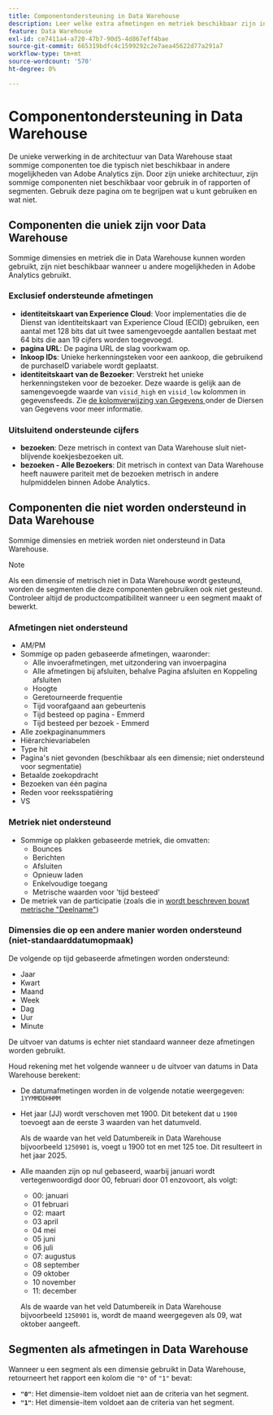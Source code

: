 ```yaml
---
title: Componentondersteuning in Data Warehouse
description: Leer welke extra afmetingen en metriek beschikbaar zijn in Data Warehouse en wat niet wordt gesteund.
feature: Data Warehouse
exl-id: ce7411a4-a720-47b7-90d5-4d867eff4bae
source-git-commit: 665319bdfc4c1599292c2e7aea45622d77a291a7
workflow-type: tm+mt
source-wordcount: '570'
ht-degree: 0%

---
```


# Componentondersteuning in Data Warehouse

De unieke verwerking in de architectuur van Data Warehouse staat sommige componenten toe die typisch niet beschikbaar in andere mogelijkheden van Adobe Analytics zijn. Door zijn unieke architectuur, zijn sommige componenten niet beschikbaar voor gebruik in of rapporten of segmenten. Gebruik deze pagina om te begrijpen wat u kunt gebruiken en wat niet.

## Componenten die uniek zijn voor Data Warehouse

Sommige dimensies en metriek die in Data Warehouse kunnen worden gebruikt, zijn niet beschikbaar wanneer u andere mogelijkheden in Adobe Analytics gebruikt.

### Exclusief ondersteunde afmetingen

* **identiteitskaart van Experience Cloud**: Voor implementaties die de Dienst van identiteitskaart van Experience Cloud (ECID) gebruiken, een aantal met 128 bits dat uit twee samengevoegde aantallen bestaat met 64 bits die aan 19 cijfers worden toegevoegd.
* **pagina URL**: De pagina URL de slag voorkwam op.
* **Inkoop IDs**: Unieke herkenningsteken voor een aankoop, die gebruikend de purchaseID variabele wordt geplaatst.
* **identiteitskaart van de Bezoeker**: Verstrekt het unieke herkenningsteken voor de bezoeker. Deze waarde is gelijk aan de samengevoegde waarde van `visid_high` en `visid_low` kolommen in gegevensfeeds. Zie [ de kolomverwijzing van Gegevens ](../analytics-data-feed/c-df-contents/datafeeds-reference.md) onder de Diersen van Gegevens voor meer informatie.

### Uitsluitend ondersteunde cijfers

* **bezoeken**: Deze metrisch in context van Data Warehouse sluit niet-blijvende koekjesbezoeken uit.
* **bezoeken - Alle Bezoekers**: Dit metrisch in context van Data Warehouse heeft nauwere pariteit met de bezoeken metrisch in andere hulpmiddelen binnen Adobe Analytics.

## Componenten die niet worden ondersteund in Data Warehouse

Sommige dimensies en metriek worden niet ondersteund in Data Warehouse.

>[!NOTE]
>
>Als een dimensie of metrisch niet in Data Warehouse wordt gesteund, worden de segmenten die deze componenten gebruiken ook niet gesteund. Controleer altijd de productcompatibiliteit wanneer u een segment maakt of bewerkt.

### Afmetingen niet ondersteund

* AM/PM
* Sommige op paden gebaseerde afmetingen, waaronder:
   * Alle invoerafmetingen, met uitzondering van invoerpagina
   * Alle afmetingen bij afsluiten, behalve Pagina afsluiten en Koppeling afsluiten
   * Hoogte
   * Geretourneerde frequentie
   * Tijd voorafgaand aan gebeurtenis
   * Tijd besteed op pagina - Emmerd
   * Tijd besteed per bezoek - Emmerd
* Alle zoekpaginanummers
* Hiërarchievariabelen
* Type hit
* Pagina&#39;s niet gevonden (beschikbaar als een dimensie; niet ondersteund voor segmentatie)
* Betaalde zoekopdracht
* Bezoeken van één pagina
* Reden voor reeksspatiëring
* VS

### Metriek niet ondersteund

* Sommige op plakken gebaseerde metriek, die omvatten:
   * Bounces
   * Berichten
   * Afsluiten
   * Opnieuw laden
   * Enkelvoudige toegang
   * Metrische waarden voor &#39;tijd besteed&#39;
* De metriek van de participatie (zoals die in [ wordt beschreven bouwt metrische &quot;Deelname&quot;](/help/components/calculated-metrics/workflow/c-build-metrics/participation-metric.md))

### Dimensies die op een andere manier worden ondersteund (niet-standaarddatumopmaak)

De volgende op tijd gebaseerde afmetingen worden ondersteund:

* Jaar
* Kwart
* Maand
* Week
* Dag
* Uur
* Minute

De uitvoer van datums is echter niet standaard wanneer deze afmetingen worden gebruikt.

Houd rekening met het volgende wanneer u de uitvoer van datums in Data Warehouse berekent:

* De datumafmetingen worden in de volgende notatie weergegeven: `1YYMMDDHHMM`

* Het jaar (JJ) wordt verschoven met 1900. Dit betekent dat u `1900` toevoegt aan de eerste 3 waarden van het datumveld.

  Als de waarde van het veld Datumbereik in Data Warehouse bijvoorbeeld `1250901` is, voegt u 1900 tot en met 125 toe. Dit resulteert in het jaar 2025.

* Alle maanden zijn op nul gebaseerd, waarbij januari wordt vertegenwoordigd door 00, februari door 01 enzovoort, als volgt:

   * 00: januari
   * 01 februari
   * 02: maart
   * 03 april
   * 04 mei
   * 05 juni
   * 06 juli
   * 07: augustus
   * 08 september
   * 09 oktober
   * 10 november
   * 11: december

  Als de waarde van het veld Datumbereik in Data Warehouse bijvoorbeeld `1250901` is, wordt de maand weergegeven als 09, wat oktober aangeeft.




## Segmenten als afmetingen in Data Warehouse

Wanneer u een segment als een dimensie gebruikt in Data Warehouse, retourneert het rapport een kolom die `"0"` of `"1"` bevat:

* **`"0"`**: Het dimensie-item voldoet niet aan de criteria van het segment.
* **`"1"`**: Het dimensie-item voldoet aan de criteria van het segment.
